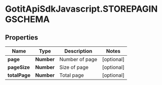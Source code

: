 # GotitApiSdkJavascript.STOREPAGINGSCHEMA

## Properties

Name | Type | Description | Notes
------------ | ------------- | ------------- | -------------
**page** | **Number** | Number of page | [optional] 
**pageSize** | **Number** | Size of page | [optional] 
**totalPage** | **Number** | Total page | [optional] 


